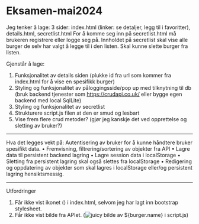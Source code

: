 # Eksamen-mai2024
Jeg tenker å lage:
3 sider: index.html (linker: se detaljer, legg til i favoritter), details.html, secretlist.html
For å komme seg inn på secretlist.html må brukeren registrere eller logge seg på. Innholdet på secretlist skal vise alle burger de selv har valgt å legge til i den listen. Skal kunne slette burger fra listen.

Gjenstår å lage:
1. Funksjonalitet av details siden (plukke id fra url som kommer fra index.html for å vise en spesifikk burger)
2. Styling og funksjonalitet av påloggingsside/pop up med tilknytning til db (bruk backend tjenester som https://crudapi.co.uk/ eller bygge egen backend med local SqlLite)
3. Styling og funksjonalitet av secretlist
4. Strukturere script.js filen at den er smud og lesbart
5. Vise frem flere crud metoder? (gjør jeg kanskje det ved opprettelse og sletting av bruker?)


_______________________________________________________

Hva det legges vekt på:
Autentisering av bruker for å kunne håndtere bruker spesifikt data.
• Fremvisning, filtrering/sortering av objekter fra API
• Lagre data til persistent backend lagring 
• Lagre session data i localStorage
• Sletting fra persistent lagring skal også slettes fra localStorage
• Redigering og oppdatering av objekter som skal lagres i localStorage eller/og persistent
lagring hensiktsmessig.

_______________________________________

Utfordringer
1. Får ikke vist ikonet (<i class="bi bi-arrow-through-heart-fill"></i>) i index.html, selvom jeg har lagt inn bootstrap stylesheet. 
2. Får ikke vist bilde fra APIet. (<img src="${burger.images[0].lg}" alt="juicy bilde av ${burger.name} "> i script.js)



